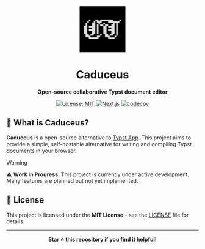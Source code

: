 <div align="center">
  <a href="https://www.figma.com/design/yEGn8iDfFz0KXkcpyiGbDE/Caduceus" target="_blank" alt="Figma Design Link">
    <img src="./.github/icon.svg" alt="Caduceus Logo" width="120" height="120"/>
  </a>

# Caduceus

**Open-source collaborative Typst document editor**

[![License: MIT](https://img.shields.io/badge/License-MIT-yellow.svg)](https://opensource.org/licenses/MIT) [![Next.js](https://img.shields.io/github/package-json/dependency-version/Cierra-Runis/caduceus/next?filename=%2Fapp%2Fpackage.json&logo=next.js)](https://nextjs.org/) [![codecov](https://codecov.io/github/cierra-runis/caduceus/graph/badge.svg?token=L42QWPLWFC)](https://codecov.io/github/cierra-runis/caduceus)

</div>

## 🌟 What is Caduceus?

**Caduceus** is a open-source alternative to [Typst App](https://typst.app). This project aims to provide a simple, self-hostable alternative for writing and compiling Typst documents in your browser.

> [!WARNING]
> ⚠️ **Work in Progress**: This project is currently under active development. Many features are planned but not yet implemented.

## 📄 License

This project is licensed under the **MIT License** - see the [LICENSE](LICENSE) file for details.

---

<div align="center">

**Star ⭐ this repository if you find it helpful!**

</div>

